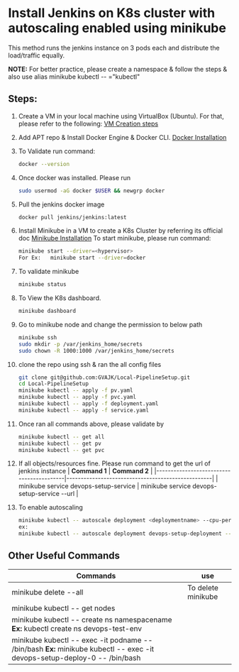 # Install Jenkins on K8s cluster with autoscaling enabled using minikube
This method runs the jenkins instance on 3 pods each and distribute the load/traffic equally.

**NOTE:** For better practice, please create a namespace & follow the steps & also use alias minikube kubectl -- ="kubectl"

## Steps:

1. Create a VM in your local machine using VirtualBox (Ubuntu). For that, please refer to the following:
   [VM Creation steps](https://github.com/DevOps-Training-AJK/DevOps-SelfLearning/blob/main/Virtualization/README.md)

2. Add APT repo & Install Docker Engine & Docker CLI.
   [Docker Installation](https://docs.docker.com/engine/install/ubuntu/)

3. To Validate run command:
   ```bash
   docker --version

4. Once docker was installed. Please run
   ```bash
   sudo usermod -aG docker $USER && newgrp docker

5. Pull the jenkins docker image
   ```bash
   docker pull jenkins/jenkins:latest

6. Install Minikube in a VM to create a K8s Cluster by referring its official doc
   [Minikube Installation](https://minikube.sigs.k8s.io/docs/start/?arch=%2Flinux%2Fx86-64%2Fstable%2Fbinary+download)
   To start minikube, please run command:
   ```bash
   minikube start --driver=<hypervisor>
   For Ex:   minikube start --driver=docker

6. To validate minikube
   ```bash
   minikube status

7. To View the K8s dashboard.
   ```bash
   minikube dashboard
8. Go to minikube node and change the permission to below path
   ```bash
   minikube ssh
   sudo mkdir -p /var/jenkins_home/secrets
   sudo chown -R 1000:1000 /var/jenkins_home/secrets
9. clone the repo using ssh & ran the all config files
    ```bash
    git clone git@github.com:GVAJK/Local-PipelineSetup.git
    cd Local-PipelineSetup
    minikube kubectl -- apply -f pv.yaml
    minikube kubectl -- apply -f pvc.yaml
    minikube kubectl -- apply -f deployment.yaml
    minikube kubectl -- apply -f service.yaml

10. Once ran all commands above, please validate by
    ```bash
    minikube kubectl -- get all
    minikube kubectl -- get pv
    minikube kubectl -- get pvc

11. If all objects/resources  fine. Please run command to get the url of jenkins instance
    | **Command 1** | **Command 2** |
    |------------------------------------------|---------------------------------------------------|
    | minikube service devops-setup-service    | minikube service devops-setup-service --url       |

12. To enable autoscaling
    ```bash
    minikube kubectl -- autoscale deployment <deploymentname> --cpu-percent=80 --min=3 --max=10
    ex:
    minikube kubectl -- autoscale deployment devops-setup-deployment --cpu-percent=80 --min=3 --max=10


## Other Useful Commands

   | **Commands** | **use** |
   |-----------------------------------------------------------------------|--------------------------|
   | minikube delete --all                                                  | To delete minikube       |
   | minikube kubectl -- get nodes                                         |        |
   | minikube kubectl -- create ns namespacename **Ex:** kubectl create ns devops-test-env                                |       |
   | minikube kubectl -- exec -it podname -- /bin/bash **Ex:** minikube kubectl -- exec -it devops-setup-deploy-0 -- /bin/bash  |       |

   
